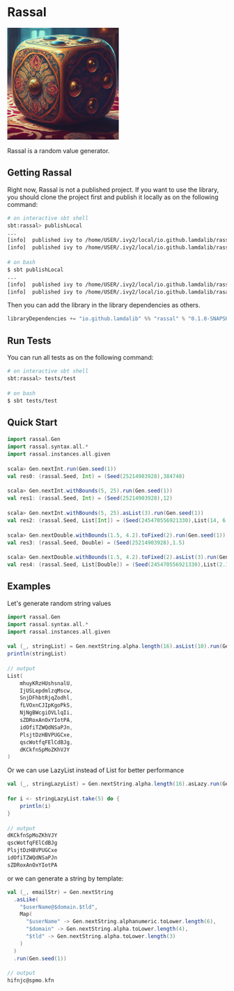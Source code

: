 # Rassal
<p>
    <img src="/docs/icon.jpeg" width="256" height="256" />
</p>

Rassal is a random value generator.

## Getting Rassal
Right now, Rassal is not a published project. If you want to use the library,
you should clone the project first and publish it locally as on the following
command:

```bash
# on interactive sbt shell
sbt:rassal> publishLocal
...
[info]  published ivy to /home/USER/.ivy2/local/io.github.lamdalib/rassal_3/0.1.0-SNAPSHOT
[info]  published ivy to /home/USER/.ivy2/local/io.github.lamdalib/rassal-core_3/0.1.0-SNAPSHOT

# on bash
$ sbt publishLocal
...
[info]  published ivy to /home/USER/.ivy2/local/io.github.lamdalib/rassal_3/0.1.0-SNAPSHOT
[info]  published ivy to /home/USER/.ivy2/local/io.github.lamdalib/rasasl-core_3/0.1.0-SNAPSHOT
```

Then you can add the library in the library dependencies as others.
```scala
libraryDependencies += "io.github.lamdalib" %% "rassal" % "0.1.0-SNAPSHOT"
```

## Run Tests
You can run all tests as on the following command:
```bash
# on interactive sbt shell
sbt:rassal> tests/test

# on bash
$ sbt tests/test
```

## Quick Start
```scala
import rassal.Gen
import rassal.syntax.all.*
import rassal.instances.all.given

scala> Gen.nextInt.run(Gen.seed(1))
val res0: (rassal.Seed, Int) = (Seed(25214903928),384748)

scala> Gen.nextInt.withBounds(5, 25).run(Gen.seed(1))
val res1: (rassal.Seed, Int) = (Seed(25214903928),12)

scala> Gen.nextInt.withBounds(5, 25).asList(3).run(Gen.seed(1))
val res2: (rassal.Seed, List[Int]) = (Seed(245470556921330),List(14, 6, 12))

scala> Gen.nextDouble.withBounds(1.5, 4.2).toFixed(2).run(Gen.seed(1))
val res3: (rassal.Seed, Double) = (Seed(25214903928),1.5)

scala> Gen.nextDouble.withBounds(1.5, 4.2).toFixed(2).asList(3).run(Gen.seed(1))
val res4: (rassal.Seed, List[Double]) = (Seed(245470556921330),List(2.19, 2.94, 1.5))
```

## Examples
Let's generate random string values
```scala
import rassal.Gen
import rassal.syntax.all.*
import rassal.instances.all.given

val (_, stringList) = Gen.nextString.alpha.length(16).asList(10).run(Gen.seed(1))
println(stringList)

// output
List(
    mhuyKRzHUshsnalU,
    IjUSLepdmlzqMscw,
    SnjDFhbtRjqZodhl,
    fLVOxnCJIpKgoPkS,
    NjNgBWcgiOVLlqIi,
    sZDRoxAnOxYIotPA,
    idOfiTZWQdNSaPJn,
    PlsjtDzHBVPUGCxe,
    qscWotfqFElCdBJg,
    dKCkfnSpMoZKhVJY
)
```

Or we can use LazyList instead of List for better performance
```scala
val (_, stringLazyList) = Gen.nextString.alpha.length(16).asLazy.run(Gen.seed(1))

for i <- stringLazyList.take(5) do {
    println(i)
}

// output
dKCkfnSpMoZKhVJY
qscWotfqFElCdBJg
PlsjtDzHBVPUGCxe
idOfiTZWQdNSaPJn
sZDRoxAnOxYIotPA
```

or we can generate a string by template:
```scala
val (_, emailStr) = Gen.nextString
  .asLike(
    "$userName@$domain.$tld",
    Map(
      "$userName" -> Gen.nextString.alphanumeric.toLower.length(6),
      "$domain" -> Gen.nextString.alpha.toLower.length(4),
      "$tld" -> Gen.nextString.alpha.toLower.length(3)
    )
  )
  .run(Gen.seed(1))

// output
hifnjc@spmo.kfn
```

